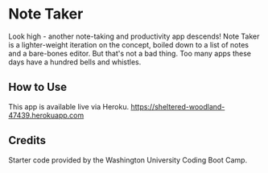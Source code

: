 # Note Taker

Look high - another note-taking and productivity app descends! Note Taker is a lighter-weight iteration on the concept, boiled down to a list of notes and a bare-bones editor. But that's not a bad thing. Too many apps these days have a hundred bells and whistles.

## How to Use

This app is available live via Heroku.
https://sheltered-woodland-47439.herokuapp.com

## Credits

Starter code provided by the Washington University Coding Boot Camp.
